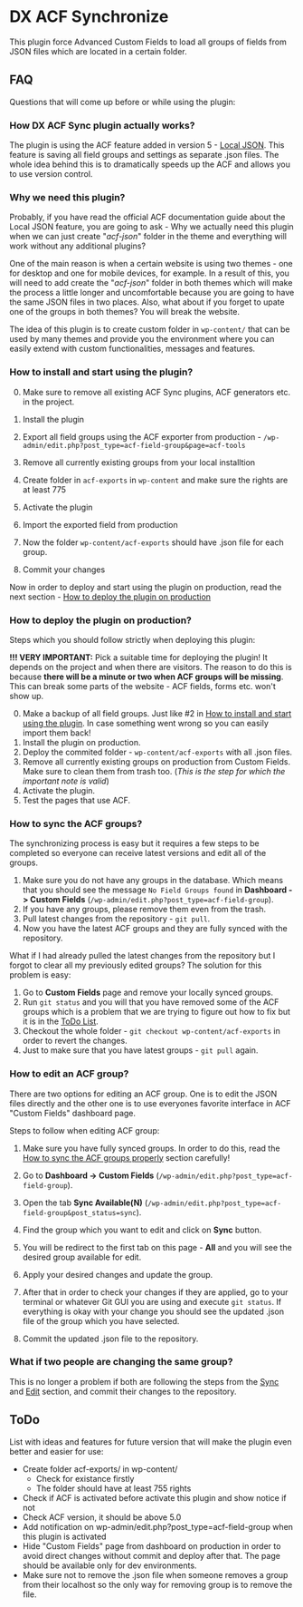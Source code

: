 # DX ACF Synchronize
This plugin force Advanced Custom Fields to load all groups of fields from JSON files which are located in a certain folder.

## FAQ
Questions that will come up before or while using the plugin:

### How DX ACF Sync plugin actually works?
The plugin is using the ACF feature added in version 5 - [Local JSON](https://www.advancedcustomfields.com/resources/local-json/). This feature is saving all field groups and settings as separate .json files. The whole idea behind this is to dramatically speeds up the ACF and allows you to use version control.

### Why we need this plugin?
Probably, if you have read the official ACF documentation guide about the Local JSON feature, you are going to ask - Why we actually need this plugin when we can just create "_acf-json_" folder in the theme and everything will work without any additional plugins?

One of the main reason is when a certain website is using two themes - one for desktop and one for mobile devices, for example. In a result of this, you will need to add create the "_acf-json_" folder in both themes which will make the process a little longer and uncomfortable because you are going to have the same JSON files in two places. Also, what about if you forget to upate one of the groups in both themes? You will break the website.

The idea of this plugin is to create custom folder in `wp-content/` that can be used by many themes and provide you the environment where you can easily extend with custom functionalities, messages and features.

### How to install and start using the plugin?
0. Make sure to remove all existing ACF Sync plugins, ACF generators etc. in the project.

1. Install the plugin

2. Export all field groups using the ACF exporter from production - `/wp-admin/edit.php?post_type=acf-field-group&page=acf-tools`

3. Remove all currently existing groups from your local installtion

4. Create folder in `acf-exports` in `wp-content` and make sure the rights are at least 775

5. Activate the plugin

6. Import the exported field from production

7. Now the folder `wp-content/acf-exports` should have .json file for each group.

8. Commit your changes

Now in order to deploy and start using the plugin on production, read the next section - [How to deploy the plugin on production](#how-to-deploy-the-plugin-on-production)

### How to deploy the plugin on production?
Steps which you should follow strictly when deploying this plugin:

**!!! VERY IMPORTANT:** Pick a suitable time for deploying the plugin! It depends on the project and when there are visitors. The reason to do this is because **there will be a minute or two when ACF groups will be missing**. This can break some parts of the website - ACF fields, forms etc. won't show up.

0. Make a backup of all field groups. Just like #2 in [How to install and start using the plugin](#how-to-install-and-start-using-the-plugin). In case something went wrong so you can easily import them back!
1. Install the plugin on production.
2. Deploy the commited folder - `wp-content/acf-exports` with all .json files. 
3. Remove all currently existing groups on production from Custom Fields. Make sure to clean them from trash too. (_This is the step for which the important note is valid_)
4. Activate the plugin.
5. Test the pages that use ACF.

### How to sync the ACF groups?
The synchronizing process is easy but it requires a few steps to be completed so everyone can receive latest versions and edit all of the groups.

1. Make sure you do not have any groups in the database. Which means that you should see the message `No Field Groups found` in **Dashboard -> Custom Fields** (`/wp-admin/edit.php?post_type=acf-field-group`).
2. If you have any groups, please remove them even from the trash.
3. Pull latest changes from the repository - `git pull`.
4. Now you have the latest ACF groups and they are fully synced with the repository.

What if I had already pulled the latest changes from the repository but I forgot to clear all my previously edited groups? The solution for this problem is easy:

1. Go to **Custom Fields** page and remove your locally synced groups.
2. Run `git status` and you will that you have removed some of the ACF groups which is a problem that we are trying to figure out how to fix but it is in the [ToDo List](#todo).
3. Checkout the whole folder - `git checkout wp-content/acf-exports` in order to revert the changes.
4. Just to make sure that you have latest groups - `git pull` again.

### How to edit an ACF group?
There are two options for editing an ACF group. One is to edit the JSON files directly and the other one is to use everyones favorite interface in ACF "Custom Fields" dashboard page.

Steps to follow when editing ACF group:
1. Make sure you have fully synced groups. In order to do this, read the [How to sync the ACF groups properly](#how-to-sync-the-acf-groups-properly) section carefully!

2. Go to **Dashboard -> Custom Fields** (`/wp-admin/edit.php?post_type=acf-field-group`).

3. Open the tab **Sync Available(N)** (`/wp-admin/edit.php?post_type=acf-field-group&post_status=sync`).

4. Find the group which you want to edit and click on **Sync** button.

5. You will be redirect to the first tab on this page - **All** and you will see the desired group available for edit.

6. Apply your desired changes and update the group.

7. After that in order to check your changes if they are applied, go to your terminal or whatever Git GUI you are using and execute `git status`. If everything is okay with your change you should see the updated .json file of the group which you have selected.

8. Commit the updated .json file to the repository.

### What if two people are changing the same group?
This is no longer a problem if both are following the steps from the [Sync](#how-to-sync-the-acf-groups) and [Edit](#how-to-edit-an-acf-group) section, and commit their changes to the repository.

## ToDo
List with ideas and features for future version that will make the plugin even better and easier for use:

- Create folder acf-exports/ in wp-content/
    - Check for existance firstly
    - The folder should have at least 755 rights
- Check if ACF is activated before activate this plugin and show notice if not
- Check ACF version, it should be above 5.0
- Add notification on wp-admin/edit.php?post_type=acf-field-group when this plugin is activated
- Hide "Custom Fields" page from dashboard on production in order to avoid direct changes without commit and deploy after that. The page should be available only for dev environments.
- Make sure not to remove the .json file when someone removes a group from their localhost so the only way for removing group is to remove the file.
